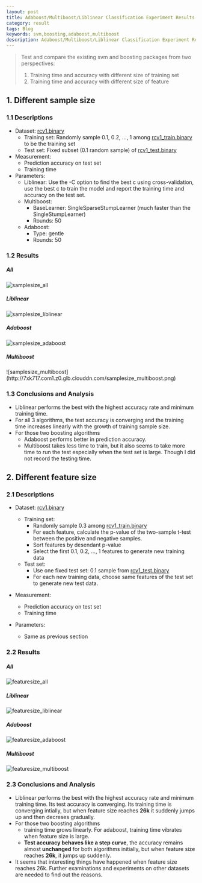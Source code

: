 ```yaml
---
layout: post
title: Adaboost/Multiboost/Liblinear Classification Experiment Results
category: result
tags: Blog
keywords: svm,boosting,adaboost,multiboost
description: Adaboost/Multiboost/Liblinear Classification Experiment Results
---
```


> Test and compare the existing svm and boosting packages from two perspectives:
> 1. Training time and accuracy with different size of training set
> 2. Training time and accuracy with different size of feature

## 1. Different sample size

### 1.1 Descriptions
* Dataset: [rcv1.binary](http://www.csie.ntu.edu.tw/~cjlin/libsvmtools/datasets/binary.html#rcv1.binary)
    - Training set: Randomly sample 0.1, 0.2, ..., 1 among [rcv1_train.binary](http://www.csie.ntu.edu.tw/~cjlin/libsvmtools/datasets/binary/rcv1_train.binary.bz2) to be the training set
    - Test set: Fixed subset (0.1 random sample) of [rcv1_test.binary](http://www.csie.ntu.edu.tw/~cjlin/libsvmtools/datasets/binary/rcv1_test.binary.bz2)
* Measurement:
    * Prediction accuracy on test set
    * Training time 
* Parameters:
    * Liblinear: Use the -C option to find the best c using cross-validation, use the best c to train the model and report the training time and accuracy on the test set.
    * Multiboost:
        - BaseLearner: SingleSparseStumpLearner (much faster than the SingleStumpLearner)
        - Rounds: 50
    * Adaboost:
        - Type: gentle
        - Rounds: 50


### 1.2 Results

<h5>All</h5> 

![samplesize_all](http://7xk717.com1.z0.glb.clouddn.com/samplesize_lib_ada_mul.png)

<h5>Liblinear</h5>

![samplesize_liblinear](http://7xk717.com1.z0.glb.clouddn.com/samplesize_liblinear.png)

<h5>Adaboost</h5> 

![samplesize_adaboost](http://7xk717.com1.z0.glb.clouddn.com/samplesize_adaboost.png)

<h5>Multiboost</h5> 
![samplesize_multiboost](http://7xk717.com1.z0.glb.clouddn.com/samplesize_multiboost.png)

### 1.3 Conclusions and Analysis
* Liblinear performs the best with the highest accuracy rate and minimum training time.
* For all 3 algorithms, the test accuracy is converging and the training time increases linearly with the growth of training sample size.
* For those two boosting algorithms
    * Adaboost performs better in prediction accuracy.
    * Multiboost takes less time to train, but it also seems to take more time to run the test especially when the test set is large. Though I did not record the testing time.

## 2. Different feature size

### 2.1 Descriptions
* Dataset: [rcv1.binary](http://www.csie.ntu.edu.tw/~cjlin/libsvmtools/datasets/binary.html#rcv1.binary)
    - Training set:
        * Randomly sample 0.3 among [rcv1_train.binary](http://www.csie.ntu.edu.tw/~cjlin/libsvmtools/datasets/binary/rcv1_train.binary.bz2)
        * For each feature, calculate the p-value of the two-sample t-test between the positive and negative samples.
        * Sort features by desendant p-value
        * Select the first 0.1, 0.2, ..., 1 features to generate new training data
    - Test set:
        * Use one fixed test set: 0.1 sample from [rcv1_test.binary](http://www.csie.ntu.edu.tw/~cjlin/libsvmtools/datasets/binary/rcv1_test.binary.bz2)
        * For each new training data, choose same features of the test set to generate new test data.
        
* Measurement:
    * Prediction accuracy on test set
    * Training time
* Parameters:
    * Same as previous section

### 2.2 Results

<h5>All</h5> 

![featuresize_all](http://7xk717.com1.z0.glb.clouddn.com/featuresize_lib_ada_mul.png)

<h5>Liblinear</h5> 

![featuresize_liblinear](http://7xk717.com1.z0.glb.clouddn.com/featuresize_liblinear.png)

<h5>Adaboost</h5> 

![featuresize_adaboost](http://7xk717.com1.z0.glb.clouddn.com/featuresize_adaboost.png)

<h5>Multiboost</h5>

![featuresize_multiboost](http://7xk717.com1.z0.glb.clouddn.com/featuresize_multiboost.png)

### 2.3 Conclusions and Analysis
* Liblinear performs the best with the highest accuracy rate and minimum training time. Its test accuracy is converging. Its training time is converging intially, but when feature size reaches **26k** it suddenly jumps up and then decreses gradually.
* For those two boosting algorithms
    * training time grows linearly. For adaboost, training time vibrates when feature size is large.
    * **Test accuracy behaves like a step curve**, the accuracy remains almost **unchanged** for both algorithms initially, but when feature size reaches **26k**, it jumps up suddenly.
* It seems that interesting things have happened when feature size reaches 26k. Further examinations and experiments on other datasets are needed to find out the reasons. 